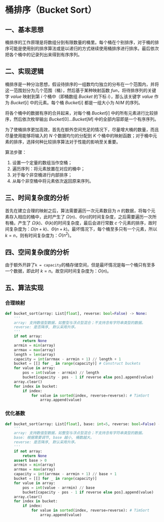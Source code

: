 # 桶排序（Bucket Sort）

## 一、基本思想

桶排序的工作原理是将数组分到有限数量的桶里。每个桶在个别排序，对于桶的排序可能是使用别的排序算法或是以递归的方式继续使用桶排序进行排序。最后依次把各个桶中的记录列出来得到有序序列。

## 二、实现逻辑

桶排序是一种分治思想，假设待排序的一组数均匀独立的分布在一个范围内，并将这一范围划分为几个范围（桶），然后基于某种映射函数 $fun$，将待排序列的关键字 $value$ 映射到第 $i$ 个桶中（即桶数组 $Bucket$ 的下标 $i$），那么该关键字 $value$ 作为 $Bucket[i]$ 中的元素。每个桶 $Bucket[i]$ 都是一组大小为 $N/M$ 的序列。

将各个桶中的数据有序的合并起来，对每个桶 $Bucket[i]$ 中的所有元素进行比较排序，然后依次枚举输出 $Bucket[0]...Bucket[M]$ 中的全部内容即是一个有序序列。

为了使桶排序更加高效，首先在额外空间充足的情况下，尽量增大桶的数量，而且尽量使用能够将输入的 $N$ 个数据均匀的分配到 $K$ 个桶中的映射函数；对于桶中元素的排序，选择何种比较排序算法对于性能的影响至关重要。

算法步骤：
1. 设置一个定量的数组当作空桶；
2. 遍历序列：将元素放置在对应的桶中；
3. 对于每个非空桶进行内部排序；
4. 从每个非空桶中将元素依次返回原来序列。

## 三、时间复杂度的分析

首先在建立合理的映射之后，算法需要遍历一次元素数目为 $n$ 的数据，将每个元素存入相应的桶中，此时产生了 $\Omega(n)$、$\Theta(n)$的时间复杂度，之后需要遍历一次所有桶，产生了 $\Omega(k)$、$\Theta(k)$的时间复杂度，最后会进行常数 $c$ 个元素的排序，故时间复杂度为：$\Omega(n+k)$、$\Theta(n + k)$。最坏情况下，每个桶至多只有一个元素，所以 $k = n$，则有时间复杂度为：$O(n^2)$。

## 四、空间复杂度的分析

由于额外开辟了`k = capacity`的桶存储空间，但是最坏情况是每一个桶只有至多一个数据，即此时 $k = n$。故空间时间复杂度为：$O(n)$。

## 五、算法实现

### 合理映射

```python
def bucket_sort(array: List[float], reverse: bool=False) -> None:
    '''
    array: 支持数值型数据，如整型与浮点型混合；不支持含有字符串类型的数据。
    reverse: 是否降序, 默认采用升序。
    '''
    if not array:
        return None
    arrmin = min(array)
    arrmax = max(array)
    length = len(array)
    capacity = int(arrmax - arrmin + 1) // length + 1
    bucket = [[] for _ in range(capacity)] # Construct buckets
    for value in array:
        pos = int(value - arrmin) // length
        bucket[capacity - pos - 1 if reverse else pos].append(value)
    array.clear()
    for index in bucket:
        if index:
            for value in sorted(index, reverse=reverse): # TimSort
                array.append(value)
```

### 优化基数

```python
def bucket_sort(array: List[float], base: int=5, reverse: bool=False) -> None:
    '''
    array: 支持数值型数据，如整型与浮点型混合；不支持含有字符串类型的数据。
    base: 根据需要调节, base 越小, 桶数越大。
    reverse: 是否降序, 默认采用升序。
    '''
    if not array:
        return None
    assert base > 0
    arrmin = min(array)
    arrmax = max(array)
    capacity = int(arrmax - arrmin + 1) // base + 1
    bucket = [[] for _ in range(capacity)]
    for value in array:
        pos = int(value - arrmin) // base
        bucket[capacity - pos - 1 if reverse else pos].append(value)
    array.clear()
    for index in bucket:
        if index:
            for value in sorted(index, reverse=reverse): # TimSort
                array.append(value)
```